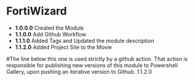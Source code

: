 # **FortiWizard**

* **1.0.0.0** Created the Module
* **1.1.0.0** Add Github Workflow
* **1.1.1.0** Added Tags and Updated the module description
* **1.1.2.0** Added Project Site to the Movie

#The line below this one is used strictly by a github action. That action is responsible for publishing new versions of this module to Powershell Gallery, upon pushing an iterative version to Github.
1.1.2.0